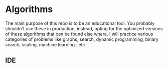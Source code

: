 # Algorithms
The main purpose of this repo is to be an educational tool. You probably shouldn't use these in production, instead, opting for the optimized versions of these algorithms that can be found else where. I will practice various categories of problems like graphs, search, dynamic programming, binary search, scaling, machine learning...etc
## IDE
